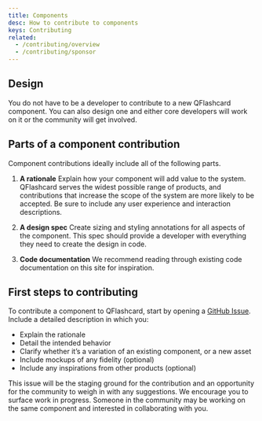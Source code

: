 ```yaml
---
title: Components
desc: How to contribute to components
keys: Contributing
related:
  - /contributing/overview
  - /contributing/sponsor
---
```


## Design

You do not have to be a developer to contribute to a new QFlashcard component. You can also design one and either core developers will work on it or the community will get involved.
## Parts of a component contribution

Component contributions ideally include all of the following parts.

1. **A rationale**
Explain how your component will add value to the system. QFlashcard serves the widest possible range of products, and contributions that increase the scope of the system are more likely to be accepted. Be sure to include any user experience and interaction descriptions.

2. **A design spec**
Create sizing and styling annotations for all aspects of the component. This spec should provide a developer with everything they need to create the design in code.

3. **Code documentation**
We recommend reading through existing code documentation on this site for inspiration.

## First steps to contributing

To contribute a component to QFlashcard, start by opening a [GitHub Issue](https://github.com/quasarframework/quasar-ui-qflashcard/issues). Include a detailed description in which you:

- Explain the rationale
- Detail the intended behavior
- Clarify whether it’s a variation of an existing component, or a new asset
- Include mockups of any fidelity (optional)
- Include any inspirations from other products (optional)

This issue will be the staging ground for the contribution and an opportunity for the community to weigh in with any suggestions. We encourage you to surface work in progress. Someone in the community may be working on the same component and interested in collaborating with you.